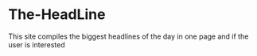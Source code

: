 # The-HeadLine

This site compiles the biggest headlines of the day in one page and if the user is interested 
